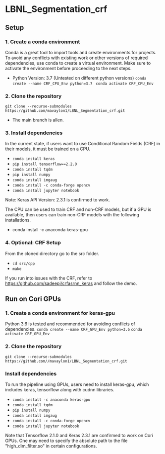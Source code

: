 # LBNL_Segmentation_crf

## Setup
### 1. Create a conda environment 
Conda is a great tool to import tools and create environments for projects. To avoid any conflicts with existing work or other versions of required dependencies, use conda to create a virtual environment. Make sure to activate the environment before proceeding to the next steps.
- Python Version: 3.7 (Untested on different python versions)
`conda create --name CRF_CPU_Env python=3.7 `
`conda activate CRF_CPU_Env`

### 2. Clone the repository
`git clone --recurse-submodules https://github.com/mavaylon1/LBNL_Segmentation_crf.git`
- The main branch is allen.

### 3. Install dependencies
In the current state, if users want to use Conditional Random Fields (CRF) in their models, it must be trained on a CPU. 
- `conda install keras` 
- `pip install tensorflow==2.2.0`
- `conda install tqdm`
- `pip install numpy`
- `conda install imgaug`
- `conda install -c conda-forge opencv`
- `conda install jupyter notebook`

Note: Keras API Version: 2.3.1 is confirmed to work.

The CPU can be used to train CRF and non-CRF models, but if a GPU is available, then users can train non-CRF models with the following installations.
- conda install -c anaconda keras-gpu

### 4. Optional: CRF Setup
From the cloned directory go to the src folder.
- `cd src/cpp`
- `make`

If you run into issues with the CRF, refer to https://github.com/sadeepj/crfasrnn_keras and follow the demo.

## Run on Cori GPUs
### 1. Create a conda environment for keras-gpu
Python 3.6 is tested and recommended for avoiding conflicts of dependencies.
`conda create --name CRF_GPU_Env python=3.6`
`conda activate CRF_GPU_Env`

### 2. Clone the repository
`git clone --recurse-submodules https://github.com//mavaylon1/LBNL_Segmentation_crf.git`

### Install dependencies
To run the pipeline using GPUs, users need to install keras-gpu, which includes keras, tensorflow along with cudnn libraries.  
- `conda install -c anaconda keras-gpu`
- `conda install tqdm`
- `pip install numpy`
- `conda install imgaug`
- `conda install -c conda-forge opencv`
- `conda install jupyter notebook`

Note that Tensorflow 2.1.0 and Keras 2.3.1 are confirmed to work on Cori GPUs. One may need to specify the absolute path to the file "high_dim_filter.so" in certain configurations.
